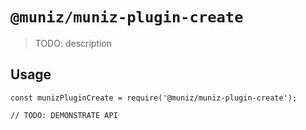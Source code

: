 # `@muniz/muniz-plugin-create`

> TODO: description

## Usage

```
const munizPluginCreate = require('@muniz/muniz-plugin-create');

// TODO: DEMONSTRATE API
```
